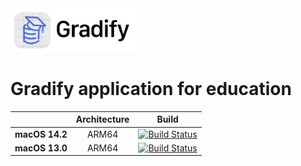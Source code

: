 <picture>
  <source media="(prefers-color-scheme: dark)" srcset="https://github.com/AndriiBash/Gradify/blob/main/.github/icons/GradifyLogo.png">
  <img src="https://github.com/AndriiBash/Gradify/blob/main/.github/icons/GradifyLogo~dark.png" alt="Swift logo" height="70">
</picture>

# Gradify application for education
| | **Architecture** | **Build** |
|---|:---:|:---:|
| **macOS 14.2**        | ARM64 |[![Build Status](https://github.com/AndriiBash/Gradify/actions/workflows/swift-xcode-MacOS14.yml/badge.svg)]()|
| **macOS 13.0**        | ARM64 |[![Build Status](https://github.com/AndriiBash/Gradify/actions/workflows/swift-xcode.yml/badge.svg)]()|
